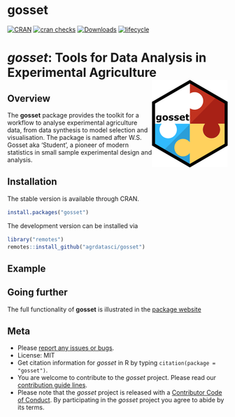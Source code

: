 
# gosset

<!-- badges: start -->
[![CRAN](https://www.r-pkg.org/badges/version/gosset)](https://cran.r-project.org/package=gosset)
[![cran checks](https://cranchecks.info/badges/worst/gosset)](https://cran.r-project.org/web/checks/check_results_gosset.html)
[![Downloads](https://cranlogs.r-pkg.org/badges/gosset)](https://cran.r-project.org/package=gosset) 
[![lifecycle](https://img.shields.io/badge/lifecycle-maturing-blue.svg)](https://www.tidyverse.org/lifecycle/#maturing)
<!-- badges: end -->

# *gosset*: Tools for Data Analysis in Experimental Agriculture <img align="right" src="man/figures/logo.png">

## Overview

The **gosset** package provides the toolkit for a workflow to analyse experimental agriculture data, from data synthesis to model selection and visualisation. The package is named after W.S. Gosset aka ‘Student’, a pioneer of modern statistics in small sample experimental design and analysis.

## Installation

The stable version is available through CRAN.

```r
install.packages("gosset")
```

The development version can be installed via

``` r
library("remotes")
remotes::install_github("agrdatasci/gosset")
```

## Example

## Going further

The full functionality of **gosset** is illustrated in the [package website](https://AgrDataSci.github.io/gosset/) 


## Meta

  - Please [report any issues or bugs](https://github.com/AgrDataSci/gosset/issues).
  - License: MIT
  - Get citation information for *gosset* in R by typing `citation(package = "gosset")`.
  - You are welcome to contribute to the *gosset* project. Please read our [contribution guide lines](CONTRIBUTING.md).
  - Please note that the *gosset* project is released with a [Contributor Code of Conduct](CODE_OF_CONDUCT.md). By participating in the *gosset* project you agree to abide by its terms.
